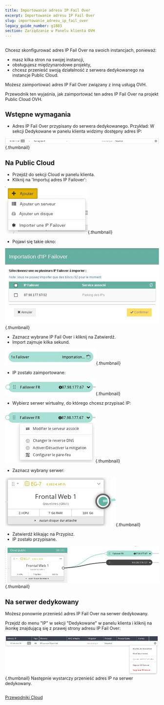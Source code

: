 ```yaml
---
title: Importowanie adresu IP Fail Over
excerpt: Importowanie adresu IP Fail Over
slug: importowanie_adresu_ip_fail_over
legacy_guide_number: g1883
section: Zarządzanie w Panelu klienta OVH
---
```



## 
Chcesz skonfigurować adres IP Fail Over na swoich instancjach, ponieważ:

- masz kilka stron na swojej instancji,
- obsługujesz międzynarodowe projekty,
- chcesz przenieść swoją działalność z serwera dedykowanego na instancje Public Cloud. 

Możesz zaimportować adres IP Fail Over związany z inną usługą OVH.

Przewodnik ten wyjaśnia, jak zaimportować ten adres IP Fail Over na projekt Public Cloud OVH.


## Wstępne wymagania

- Adres IP Fail Over przypisany do serwera dedykowanego. Przykład: W sekcji Dedykowane w panelu klienta widzimy dostępny adres IP:



![](images/img_2817.jpg){.thumbnail}


## Na Public Cloud

- Przejdź do sekcji Cloud w panelu klienta.
- Kliknij na 'Importuj adres IP Failover':



![](images/img_2818.jpg){.thumbnail}

- Pojawi się takie okno:



![](images/img_2819.jpg){.thumbnail}

- Zaznacz wybrane IP Fail Over i kliknij na Zatwierdź.
- Import zajmuje kilka sekund.



![](images/img_3810.jpg){.thumbnail}

- IP zostało zaimportowane:



![](images/img_3811.jpg){.thumbnail}

- Wybierz serwer wirtualny, do którego chcesz przypisać IP:



![](images/img_3812.jpg){.thumbnail}

- Zaznacz wybrany serwer:



![](images/img_3813.jpg){.thumbnail}

- Zatwierdź klikając na Przypisz.
- IP zostało przypisane.



![](images/img_3814.jpg){.thumbnail}


## Na serwer dedykowany
Możesz ponownie przenieść adres IP Fail Over na serwer dedykowany.

Przejdź do menu "IP" w sekcji "Dedykowane" w panelu klienta i kliknij na ikonkę znajdującą się z prawej strony adresu IP Fail Over:

![](images/img_3300.jpg){.thumbnail}
Następnie wystarczy przenieść adres IP na serwer dedykowany.


## 
[Przewodniki Cloud]({legacy}1785)

